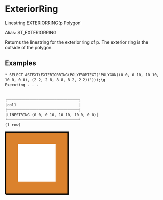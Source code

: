 # ExteriorRing #

Linestring EXTERIORRING(p Polygon)

Alias: ST_EXTERIORRING

Returns the linestring for the exterior ring of p. The exterior ring is the outside of the polygon.

## Examples ##

    * SELECT ASTEXT(EXTERIORRING(POLYFROMTEXT('POLYGON((0 0, 0 10, 10 10, 10 0, 0 0), (2 2, 2 8, 8 8, 8 2, 2 2))')));\g
    Executing . . .


    ┌────────────────────────────────┐
    │col1                            │
    ├────────────────────────────────┤
    │LINESTRING (0 0, 0 10, 10 10, 10 0, 0 0)│
    └────────────────────────────────┘
    (1 row)

![ExteriorRing](exteriorring.svg)
